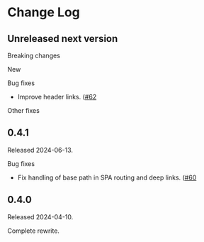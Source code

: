 # Change Log

## Unreleased next version

Breaking changes

New

Bug fixes

* Improve header links. ([#62]

[#62]: https://github.com/NLnetLabs/routinator-ui/pull/62

Other fixes


## 0.4.1

Released 2024-06-13.

Bug fixes

* Fix handling of base path in SPA routing and deep links. ([#60]

[#60]: https://github.com/NLnetLabs/routinator-ui/pull/60


## 0.4.0

Released 2024-04-10.

Complete rewrite.

